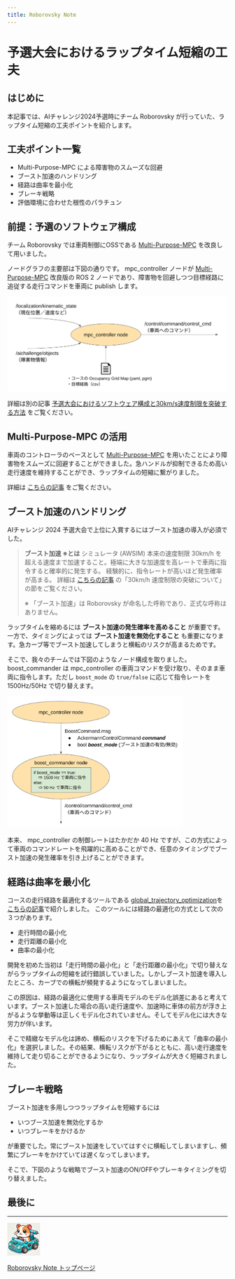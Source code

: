 ```yaml
---
title: Roborovsky Note
---
```


# 予選大会におけるラップタイム短縮の工夫

## はじめに

本記事では、AIチャレンジ2024予選時にチーム Roborovsky が行っていた、ラップタイム短縮の工夫ポイントを紹介します。

## 工夫ポイント一覧

- Multi-Purpose-MPC による障害物のスムーズな回避
- ブースト加速のハンドリング
- 経路は曲率を最小化
- ブレーキ戦略
- 評価環境に合わせた根性のパラチュン

## 前提：予選のソフトウェア構成

チーム Roborovsky では車両制御にOSSである [Multi-Purpose-MPC](https://github.com/matssteinweg/Multi-Purpose-MPC) を改良して用いました。

ノードグラフの主要部は下図の通りです。 mpc_controller ノードが [Multi-Purpose-MPC](https://github.com/matssteinweg/Multi-Purpose-MPC) 改良版の ROS 2 ノードであり、障害物を回避しつつ目標経路に追従する走行コマンドを車両に publish します。

<img src="https://github.com/Roborovsky-Racers/RoborovskyNote/blob/main/AutomotiveAIChallenge/2024/.images/preliminary_round_architecture/pre_round_architecture.png?raw=true" width="600"/>

詳細は別の記事 [予選大会におけるソフトウェア構成と30km/s速度制限を突破する方法](preliminary_round_architecture.md) をご覧ください。

## Multi-Purpose-MPC の活用

車両のコントローラのベースとして [Multi-Purpose-MPC](https://github.com/matssteinweg/Multi-Purpose-MPC) を用いたことにより障害物をスムーズに回避することができました。急ハンドルが抑制できるため高い走行速度を維持することができ、ラップタイムの短縮に繋がりました。

詳細は [こちらの記事](NotImplementedError.md) をご覧ください。


## ブースト加速のハンドリング

AIチャレンジ 2024 予選大会で上位に入賞するにはブースト加速の導入が必須でした。

> **ブースト加速 ※とは**
> シミュレータ (AWSIM) 本来の速度制限 30km/h を超える速度まで加速すること。極端に大きな加速度を高レートで車両に指令すると確率的に発生する。
> 経験的に、指令レートが高いほど発生確率が高まる。
> 詳細は [こちらの記事](preliminary_round_architecture.md) の「30km/h 速度制限の突破について」の節をご覧ください。
>
> ※ 「ブースト加速」は Roborovsky が命名した呼称であり、正式な呼称はありません。

ラップタイムを縮めるには **ブースト加速の発生確率を高めること** が重要です。
一方で、タイミングによっては **ブースト加速を無効化すること** も重要になります。急カーブ等でブースト加速してしまうと横転のリスクが高まるためです。

そこで、我々のチームでは下図のようなノード構成を取りました。
boost_commander は mpc_controller の車両コマンドを受け取り、そのまま車両に指令します。ただし ``boost_mode`` の ``true/false`` に応じて指令レートを 1500Hz/50Hz で切り替えます。

<img src="https://github.com/Roborovsky-Racers/RoborovskyNote/blob/main/AutomotiveAIChallenge/2024/.images/awsim_kart_speed_opt_tips/boost_commander.png?raw=true" width="400px"/>

本来、 mpc_controller の制御レートはたかだか 40 Hz ですが、この方式によって車両のコマンドレートを飛躍的に高めることができ、任意のタイミングでブースト加速の発生確率を引き上げることができます。

## 経路は曲率を最小化

コースの走行経路を最適化するツールである [global_trajectory_optimization](https://github.com/TUMFTM/global_racetrajectory_optimization)を[こちらの記事](global_trajectory_optimization.md)で紹介しました。
このツールには経路の最適化の方式として次の３つがあります。

* 走行時間の最小化
* 走行距離の最小化
* 曲率の最小化

開発を初めた当初は「走行時間の最小化」と「走行距離の最小化」で切り替えながらラップタイムの短縮を試行錯誤していました。しかしブースト加速を導入したところ、カーブでの横転が頻発するようになってしまいました。

この原因は、経路の最適化に使用する車両モデルのモデル化誤差にあると考えています。ブースト加速した場合の高い走行速度や、加速時に車体の前方が浮き上がるような挙動等は正しくモデル化されていません。そしてモデル化には大きな労力が伴います。

そこで精緻なモデル化は諦め、横転のリスクを下げるためにあえて「曲率の最小化」を選択しました。その結果、横転リスクが下がるとともに、高い走行速度を維持して走り切ることができるようになり、ラップタイムが大きく短縮されました。

## ブレーキ戦略

ブースト加速を多用しつつラップタイムを短縮するには

* いつブース加速を無効化するか
* いつブレーキをかけるか

が重要でした。常にブースト加速をしていてはすぐに横転してしまいますし、頻繁にブレーキをかけていては遅くなってしまいます。

そこで、下図のような戦略でブースト加速のON/OFFやブレーキタイミングを切り替えました。



## 最後に



---
<img src="https://github.com/Roborovsky-Racers/RoborovskyNote/blob/main/.images/roborovsky_logo.png?raw=true" width="75" />

[Roborovsky Note トップページ](https://roborovsky-racers.github.io/RoborovskyNote/)
